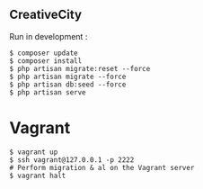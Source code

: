 ## CreativeCity

Run in development :

    $ composer update
    $ composer install
    $ php artisan migrate:reset --force
    $ php artisan migrate --force
    $ php artisan db:seed --force
    $ php artisan serve


# Vagrant

    $ vagrant up
    $ ssh vagrant@127.0.0.1 -p 2222
    # Perform migration & al on the Vagrant server
    $ vagrant halt
